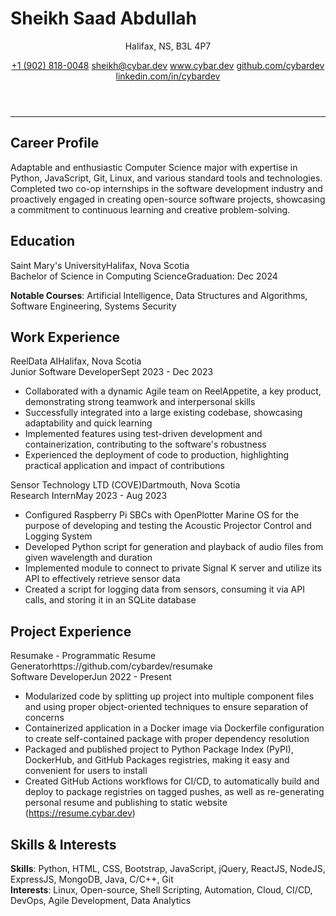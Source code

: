 # Sheikh Saad Abdullah

<header>
<p>Halifax, NS, B3L 4P7</p>
<section>
<a href='tel:+19028180048'>+1 (902) 818-0048</a>
<a href='mailto:sheikh@cybar.dev'>sheikh@cybar.dev</a>
<a href='https://www.cybar.dev'>www.cybar.dev</a>
<a href='https://github.com/cybardev'>github.com/cybardev</a>
<a href='https://www.linkedin.com/in/cybardev'>linkedin.com/in/cybardev</a>
</section>
</header>

---

## Career Profile

Adaptable and enthusiastic Computer Science major with expertise in Python, JavaScript, Git, Linux, and various standard tools and technologies. Completed two co-op internships in the software development industry and proactively engaged in creating open-source software projects, showcasing a commitment to continuous learning and creative problem-solving. 

## Education

<div class='xp-h'><span>Saint Mary's University</span><span>Halifax, Nova Scotia</span></div>
<div class='xp-s'><span>Bachelor of Science in Computing Science</span><span>Graduation: Dec 2024</span></div>

**Notable Courses**: Artificial Intelligence, Data Structures and Algorithms, Software Engineering, Systems Security

## Work Experience

<div class='xp-h'><span>ReelData AI</span><span>Halifax, Nova Scotia</span></div>
<div class='xp-s'><span>Junior Software Developer</span><span>Sept 2023 - Dec 2023</span></div>

- Collaborated with a dynamic Agile team on ReelAppetite, a key product, demonstrating strong teamwork and interpersonal skills
- Successfully integrated into a large existing codebase, showcasing adaptability and quick learning
- Implemented features using test-driven development and containerization, contributing to the software's robustness
- Experienced the deployment of code to production, highlighting practical application and impact of contributions

<div class='xp-h'><span>Sensor Technology LTD (COVE)</span><span>Dartmouth, Nova Scotia</span></div>
<div class='xp-s'><span>Research Intern</span><span>May 2023 - Aug 2023</span></div>

- Configured Raspberry Pi SBCs with OpenPlotter Marine OS for the purpose of developing and testing the Acoustic Projector Control and Logging System
- Developed Python script for generation and playback of audio files from given wavelength and duration
- Implemented module to connect to private Signal K server and utilize its API to effectively retrieve sensor data
- Created a script for logging data from sensors, consuming it via API calls, and storing it in an SQLite database

## Project Experience

<div class='xp-h'><span>Resumake - Programmatic Resume Generator</span><span>https://github.com/cybardev/resumake</span></div>
<div class='xp-s'><span>Software Developer</span><span>Jun 2022 - Present</span></div>

- Modularized code by splitting up project into multiple component files and using proper object-oriented techniques to ensure separation of concerns
- Containerized application in a Docker image via Dockerfile configuration to create self-contained package with proper dependency resolution
- Packaged and published project to Python Package Index (PyPI), DockerHub, and GitHub Packages registries, making it easy and convenient for users to install
- Created GitHub Actions workflows for CI/CD, to automatically build and deploy to package registries on tagged pushes, as well as re-generating personal resume and publishing to static website (https://resume.cybar.dev)

## Skills & Interests

**Skills**: Python, HTML, CSS, Bootstrap, JavaScript, jQuery, ReactJS, NodeJS, ExpressJS, MongoDB, Java, C/C++, Git  
**Interests**: Linux, Open-source, Shell Scripting, Automation, Cloud, CI/CD, DevOps, Agile Development, Data Analytics